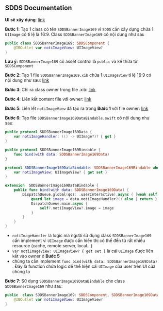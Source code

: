 ## SDDS Documentation

**UI sẽ xây dựng**: [link](https://github.com/cuong1112035/SD-IOS-document/blob/master/assets/Screen%20Shot%202019-05-20%20at%2015.20.59.png)

**Bước 1**: 
Tạo 1 class có tên `SDDSBannerImage169` vì `SDDS` cần xây dựng chứa 1 `UIImage` có tỉ lệ là 16:9.  Class `SDDSBannerImage169` có nội dung như sau
```swift
public class SDDSBannerImage169: SDDSComponent {
	@IBOutlet var notiImageView: UIImageView?
}
```
**Lưu ý:** `SDDSBannerImage169` có asset control là `public`  và kế thừa từ `SDDSComponent`

**Bước 2**:
Tạo 1 file `SDDSBannerImage169.xib` chứa 1 `UIImageView` tỉ lệ 16:9 có nội dung như sau: [link](https://github.com/cuong1112035/SD-IOS-document/blob/master/assets/Screen%20Shot%202019-05-20%20at%2015.20.59.png)

**Bước 3**:
Chỉ ra class owner trong file .xib: [link](https://github.com/cuong1112035/SD-IOS-document/blob/master/assets/Screen%20Shot%202019-05-20%20at%2015.37.01.png)

**Bước 4**:
Liên kết content file với owner: [link](https://github.com/cuong1112035/SD-IOS-document/blob/master/assets/Screen%20Shot%202019-05-20%20at%2015.47.44.png)

**Bước 5**:
Liên lết `notiImageView` đã tạo ra trong **Bước 1** với file owner: [link](https://github.com/cuong1112035/SD-IOS-document/blob/master/assets/Screen%20Shot%202019-05-20%20at%2016.25.17.png)

**Bước 6**: 
Tạo file `SDDSBannerImage169DataBindable.swift` có nội dung như sau:
```swift
public protocol SDDSBannerImage169Data {
	var notiImageHandler: (() -> UIImage?)? { get }
}

public protocol SDDSBannerImage169Bindable {
	func bind(with data: SDDSBannerImage169Data)
}

protocol SDDSBannerImage169DataBindable: SDDSBannerImage169Bindable where Self: UIView {
	var notiImageView: UIImageView? { get set }
}

extension  SDDSBannerImage169DataBindable {
	public func bind(with data: SDDSBannerImage169Data) {
		DispatchQueue.global(qos: .userInteractive).async { [weak self] in
			guard let image = data.notiImageHandler?() else { return }
			DispatchQueue.main.async {
				self?.notiImageView?.image = image
			}
		}
	}
}
```

 - `notiImageHandler` là logic mà người sử dụng class `SDDSBannerImage169` cần implement vì `UIImage` được cần hiển thị có thể đến từ rất nhiều resource (cache, remote server, local...)
 - `var notiImageView: UIImageView? { get set }` là cái `UIImage` được liên kết vào owner ở **Bước 5**
 - chúng ta cần implement ```func bind(with data: SDDSBannerImage169Data) ```. Đây là function chứa logic để thể hiện cái `UIImage` của user trên UI của chúng ta

**Bước 7**: 
Sử dụng `SDDSBannerImage169DataBindable` cho class `SDDSBannerImage169` như sau:
```swift
public  class SDDSBannerImage169: SDDSComponent, SDDSBannerImage169DataBindable {
	@IBOutlet var notiImageView: UIImageView?
}
```
<!--stackedit_data:
eyJoaXN0b3J5IjpbMTEyNzQ3OTgwMyw4MDk2MjQ0MjgsMTQyNj
UxOTkxNywxMTIxMDQwNzUwLC0zNjk5NjgyNDksMTI3NDUzMjc4
OCwtNzUwODgyMDI4LDEzMjYwMzQyNzYsLTEwMjkwNDM1NTYsLT
Y4ODkzOTE1MSwxOTE3MzI2ODc5LC0xNDQ0MTk2MjE0LC0yMDg4
NzQ2NjEyXX0=
-->